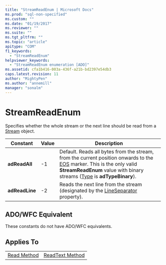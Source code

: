 ```yaml
---
title: "StreamReadEnum | Microsoft Docs"
ms.prod: "sql-non-specified"
ms.custom: ""
ms.date: "01/19/2017"
ms.reviewer: ""
ms.suite: ""
ms.tgt_pltfrm: ""
ms.topic: "article"
apitype: "COM"
f1_keywords: 
  - "StreamReadEnum"
helpviewer_keywords: 
  - "StreamReadEnum enumeration [ADO]"
ms.assetid: cfa1b416-003a-436f-a21b-bd2397e54db3
caps.latest.revision: 11
author: "MightyPen"
ms.author: "annemill"
manager: "sonalm"
---
```

# StreamReadEnum
Specifies whether the whole stream or the next line should be read from a [Stream](../../../ado/reference/ado-api/stream-object-ado.md) object.  
  
|Constant|Value|Description|  
|--------------|-----------|-----------------|  
|**adReadAll**|-1|Default. Reads all bytes from the stream, from the current position onwards to the [EOS](../../../ado/reference/ado-api/eos-property.md) marker. This is the only valid **StreamReadEnum** value with binary streams ([Type](../../../ado/reference/ado-api/type-property-ado-stream.md) is **adTypeBinary**).|  
|**adReadLine**|-2|Reads the next line from the stream (designated by the [LineSeparator](../../../ado/reference/ado-api/lineseparator-property-ado.md) property).|  
  
## ADO/WFC Equivalent  
 These constants do not have ADO/WFC equivalents.  
  
## Applies To  
  
|||  
|-|-|  
|[Read Method](../../../ado/reference/ado-api/read-method.md)|[ReadText Method](../../../ado/reference/ado-api/readtext-method.md)|
